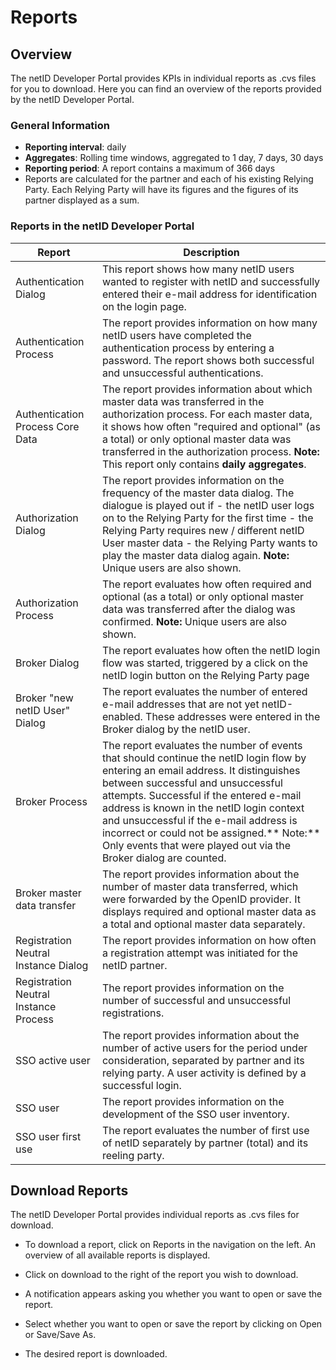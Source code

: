# Reports

## Overview

The netID Developer Portal provides KPIs in individual reports as .cvs files for you to download. Here you can find an overview of the reports provided by the netID Developer Portal.

### General Information

- **Reporting interval**: daily
- **Aggregates**: Rolling time windows, aggregated to 1 day, 7 days, 30 days
- **Reporting period**: A report contains a maximum of 366 days
- Reports are calculated for the partner and each of his existing Relying Party. Each Relying Party will have its figures and the figures of its partner displayed as a sum.

### Reports in the netID Developer Portal

| Report |Description|
|---|---|
| Authentication Dialog | This report shows how many netID users wanted to register with netID and successfully entered their e-mail address for identification on the login page. |
| Authentication Process | The report provides information on how many netID users have completed the authentication process by entering a password. The report shows both successful and unsuccessful authentications. |
| Authentication Process Core Data | The report provides information about which master data was transferred in the authorization process. For each master data, it shows how often "required and optional" (as a total) or only optional master data was transferred in the authorization process. **Note:** This report only contains **daily aggregates**. |
| Authorization Dialog | The report provides information on the frequency of the master data dialog. The dialogue is played out if -  the netID user logs on to the Relying Party for the first time - the Relying Party requires new / different netID User master data - the Relying Party wants to play the master data dialog again.  **Note:** Unique users are also shown.  |
| Authorization Process | The report evaluates how often required and optional (as a total) or only optional master data was transferred after the dialog was confirmed. **Note:** Unique users are also shown. |
| Broker Dialog | The report evaluates how often the netID login flow was started, triggered by a click on the netID login button on the Relying Party page |
| Broker "new netID User" Dialog | The report evaluates the number of entered e-mail addresses that are not yet netID-enabled. These addresses were entered in the Broker dialog by the netID user. |
| Broker Process | The report evaluates the number of events that should continue the netID login flow by entering an email address. It distinguishes between successful and unsuccessful attempts. Successful if the entered e-mail address is known in the netID login context and unsuccessful if the e-mail address is incorrect or could not be assigned.** Note:** Only events that were played out via the Broker dialog are counted.|
| Broker master data transfer | The report provides information about the number of master data transferred, which were forwarded by the OpenID provider. It displays required and optional master data as a total and optional master data separately. |
| Registration Neutral Instance Dialog | The report provides information on how often a registration attempt was initiated for the netID partner. |
| Registration Neutral Instance Process | The report provides information on the number of successful and unsuccessful registrations. |
| SSO active user | The report provides information about the number of active users for the period under consideration, separated by partner and its relying party. A user activity is defined by a successful login. |
| SSO user | The report provides information on the development of the SSO user inventory. |
| SSO user first use | The report evaluates the number of first use of netID separately by partner (total) and its reeling party. |


## Download Reports

The netID Developer Portal provides individual reports as .cvs files for download.

- To download a report, click on Reports in the navigation on the left.
An overview of all available reports is displayed.

- Click on download to the right of the report you wish to download.

- A notification appears asking you whether you want to open or save the report.

- Select whether you want to open or save the report by clicking on Open or Save/Save As.

- The desired report is downloaded.
